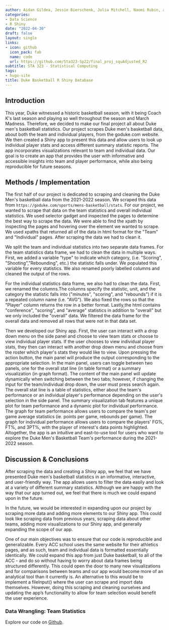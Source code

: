 ```yaml
---
author: Aidan Gildea, Jessie Bierschenk, Julia Mitchell, Naomi Rubin, and Gaurav Sirdeshmukh
categories:
- Data Science
- R Shiny
date: "2022-04-30"
draft: false
layout: single
links:
- icon: github
  icon_pack: fab
  name: code
  url: https://github.com/Sta323-Sp22/final_proj_squAdjusted_R2
subtitle: STA 323 - Statistical Computing
tags:
- hugo-site
title: Duke Basketball R Shiny Database
---
```


## Introduction

This year, Duke witnessed a historic basketball season, with it being Coach K's last season and playing so well throughout the season and March Madness. Therefore, we decided to make our final project all about Duke men's basketball statistics. Our project scrapes Duke men's basketball data, about both the team and individual players, from the goduke.com website. We then created a Shiny app to present this data and allow users to look up individual player stats and access different summary statistic reports. The app incorporates visualizations relevant to team and individual data. Our goal is to create an app that provides the user with informative and accessible insights into team and player performance, while also being reproducible for future seasons.

## Methods / Implementation

The first half of our project is dedicated to scraping and cleaning the Duke
Men's basketball data from the 2021-2022 season. We scraped this data from
`https://goduke.com/sports/mens-basketball/stats`. For our project, we wanted to
scrape that data on the team statistics and overall individual statistics. We 
used selector gadget and inspected the pages to determine the best way to scrape 
the data. We were able to find the xpath by inspecting the pages and hovering 
over the element we wanted to scrape. We used xpaths that returned all of the
data in html format for the "Team" and "Individual" pages. After scraping the
data we had to clean it.

We split the team and individual statistics into two separate data frames. For 
the team statistics data frame, we had to clean the data in multiple ways. First,
we added a variable "type" to indicate which category, (i.e. "Scoring", 
"Shooting","Rebounding", etc.) the statistic falls under. We populated this
variable for every statistics. We also renamed poorly labelled columns
and cleaned the output of the rows. 

For the individual statistics data frame, we also had to clean the data. First,
we renamed the columns.The columns specify the statistic, unit, and the category 
the statistic falls into ("minutes", "scoring", and "rebounds") if it is a repeated 
column name (i.e. "AVG"). We also fixed the rows so that the "Player" column
returns the row in a better format. Lastly,the html contains "conference", 
"scoring", and "average" statistics in addition to "overall" but we only 
included the "overall" data. We filtered the data frame for the overall data
and removed all rows that were not in that data set.

Then we developed our Shiny app. First, the user can interact with a drop down menu on the side panel and choose to view team stats or choose to view individual player stats. If the user chooses to view individual player stats, they then can interact with another drop down menu and choose from the roster which player's stats they would like to view. Upon pressing the action button, the main panel will produce the output corresponding to the appropriate selection. In the main panel, users can toggle between two panels, one for the overall stat line (in table format) or a summary visualization (in graph format). The content of the main panel will update dynamically when switching between the two tabs; however, if changing the input for the team/individual drop down, the user must press search again. The overall stat line is a table of statistics, either about the team's performance or an individual player's performance depending on the user's selection in the side panel. The summary visualization tab features a unique plot for team performance and a dynamic plot for individual performance. The graph for team performance allows users to compare the team's per game average statistics (ie. points per game, rebounds per game). The graph for individual performance allows users to compare the players' FG%, FT%, and 3PT%, with the player of interest's data points highlighted. Altogether, the app is an intuitive and east-to-use tool for users who want to explore the Duke Men's Basketball Team's performance during the 2021-2022 season. 

## Discussion & Conclusions

After scraping the data and creating a Shiny app, we feel that we have presented Duke men's basketball statistics in an informative, interactive, and user-friendly way. The app allows users to filter the data easily and look at a variety of different summary statistics. Although we are happy with the way that our app turned out, we feel that there is much we could expand upon in the future.

In the future, we would be interested in expanding upon our project by scraping more data and adding more elements to our Shiny app. This could look like scraping data from previous years, scraping data about other teams, adding more visualizations to our Shiny app, and generally expanding the scope of our app.

One of our main objectives was to ensure that our code is reproducible and generalizable. Every ACC school uses the same website for their athletics pages, and as such, team and individual data is formatted essentially identically. We could expand this app from just Duke basketball, to all of the ACC - and do so without having to worry about data frames being structured differently. This could open the door to many new visualizations and for comparisons between teams and our app would become more of an analytical tool than it currently is. An alternative to this would be to implement a fileInput() where the user can scrape and import data themselves. However, doing this scraping and cleaning ourselves and updating the app’s functionality to allow for team selection would benefit the user experience.

### Data Wrangling: Team Statistics

Explore our code on [Github](https://github.com/Sta323-Sp22/final_proj_squAdjusted_R2).